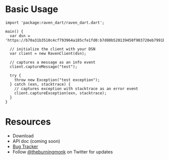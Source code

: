 # Basic Usage #

```
import 'package:raven_dart/raven_dart.dart';

main() {
  var dsn = 'https://b70a31b3510c4cf793964a185cfe1fd0:b7d80b520139450f903720eb7991bf3d@example.com/1';

  // initialize the client with your DSN
  var client = new RavenClient(dsn);

  // captures a message as an info event 
  client.captureMessage("test");

  try {
    throw new Exception("test exception");
  } catch (exn, stacktrace) {
	// captures exception with stacktrace as an error event
    client.captureException(exn, stacktrace);
  }
}
```

# Resources #

- Download
- API doc (coming soon)
- [Bug Tracker](https://github.com/theburningmonk/raven-dart/issues)
- Follow [@theburningmonk](https://twitter.com/theburningmonk) on Twitter for updates
